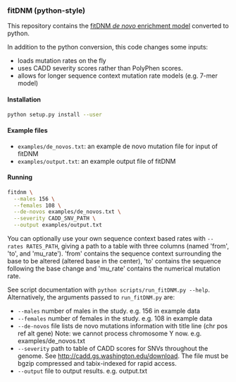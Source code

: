 ### fitDNM (python-style)
This repository contains the [fitDNM *de novo* enrichment model](http://dx.doi.org/10.1016/j.ajhg.2015.06.013)
converted to python.

In addition to the python conversion, this code changes some inputs:
 - loads mutation rates on the fly
 - uses CADD severity scores rather than PolyPhen scores.
 - allows for longer sequence context mutation rate models (e.g. 7-mer model)

#### Installation
``` sh
python setup.py install --user
```

#### Example files
 - `examples/de_novos.txt`: an example de novo mutation file for input of fitDNM
 - `examples/output.txt`: an example output file of fitDNM

#### Running
``` sh
fitdnm \
  --males 156 \
  --females 108 \
  --de-novos examples/de_novos.txt \
  --severity CADD_SNV_PATH \
  --output examples/output.txt
```

You can optionally use your own sequence context based rates with
`--rates RATES_PATH`, giving a path to a table with three columns (named 'from',
'to', and 'mu_rate'). 'from' contains the sequence context surrounding the base
to be altered (altered base in the center), 'to' contains the sequence following
the base change and 'mu_rate' contains the numerical mutation rate.

See script documentation with `python scripts/run_fitDNM.py --help`. Alternatively,
the arguments passed to `run_fitDNM.py` are:
 - `--males` number of males in the study. e.g. 156 in example data
 - `--females` number of females in the study. e.g. 108 in example data
 - `--de-novos` file lists de novo mutations information with title line
    (chr pos ref alt gene) Note: we cannot process chromosome Y now. e.g.
    examples/de_novos.txt
 - `--severity` path to table of CADD scores for SNVs throughout the genome. See
    http://cadd.gs.washington.edu/download. The file must be bgzip compressed and
    tabix-indexed for rapid access.
 - `--output` file to output results. e.g. output.txt
